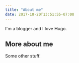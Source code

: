 ```yaml
---
title: "About me"
date: 2017-10-20T13:51:55-07:00
---
```


I'm a blogger and I love Hugo.

## More about me

Some other stuff.
